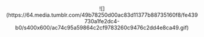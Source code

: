<p align="center">
  ![](https://64.media.tumblr.com/49b78250d00ac83d11377b88735160f8/fe439730a1fe2dc4-b0/s400x600/ac74c95a59864c2cf9783260c9476c2dd4e8ca49.gif)
</p>
